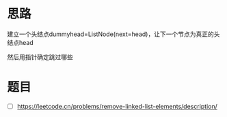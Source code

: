 # 思路

建立一个头结点dummyhead=ListNode(next=head)，让下一个节点为真正的头结点head

然后用指针确定跳过哪些

# 题目

- [ ] https://leetcode.cn/problems/remove-linked-list-elements/description/